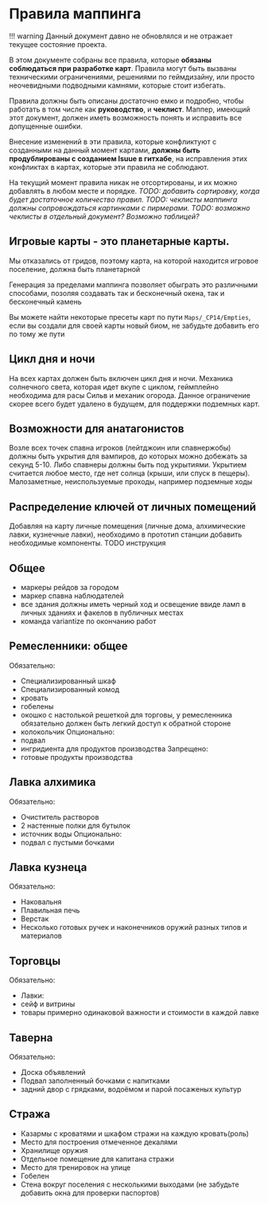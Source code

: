 # Правила маппинга

!!! warning
    Данный документ давно не обновлялся и не отражает текущее состояние проекта.

В этом документе собраны все правила, которые **обязаны соблюдаться при разработке карт**. 
Правила могут быть вызваны техническими ограничениями, решениями по геймдизайну, или просто неочевидными подводными камнями, которые стоит избегать. 

Правила должны быть описаны достаточно емко и подробно, чтобы работать в том числе как **руководство**, и **чеклист**. Маппер, имеющий этот документ, должен иметь возможность понять и исправить все допущенные ошибки.

Внесение изменений в эти правила, которые конфликтуют с созданными на данный момент картами, **должны быть продублированы с созданием Isuue в гитхабе**, на исправления этих конфликтах в картах, которые эти правила не соблюдают.

На текущий момент правила никак не отсортированы, и их можно добавлять в любом месте и порядке. 
*TODO: добавить сортировку, когда будет достаточное количество правил.*
*TODO: чеклисты маппинга должны сопровождаться картинками с пирмерами.*
*TODO: возможно чеклисты в отдельный документ? Возможно таблицей?*

## Игровые карты - это планетарные карты.
Мы отказались от гридов, поэтому карта, на которой находится игровое поселение, должна быть планетарной

Генерация за пределами маппинга позволяет обыграть это различными способами, позоляя создавать так и бесконечный окена, так и бесконечный камень

Вы можете найти некоторые пресеты карт по пути `Maps/_CP14/Empties`, если вы создали для своей карты новый биом, не забудьте добавить его по тому же пути

## Цикл дня и ночи
На всех картах должен быть включен цикл дня и ночи. Механика солнечного света, которая идет вкупе с циклом, геймплейно необходима для расы Сильв и механик огорода.
Данное ограничение скорее всего будет удалено в будущем, для поддержки подземных карт.

## Возможности для анатагонистов
Возле всех точек спавна игроков (лейтджоин или спавнержобы) должны быть укрытия для вампиров, до которых можно добежать за секунд 5-10. Либо спавнеры должны быть под укрытиями. Укрытием считается любое место, где нет солнца (крыши, или спуск в пещеры).
Малозаметные, неиспользуемые проходы, например подземные ходы

## Распределение ключей от личных помещений
Добавляя на карту личные помещения (личные дома, алхимические лавки, кузнечные лавки), необходимо в прототип станции добавить необходимые компоненты. 
TODO инструкция

## Общее
- маркеры рейдов за городом
- маркер спавна наблюдателей
- все здания должны иметь черный ход и освещение ввиде ламп в личных зданиях и факелов в публичных местах
- команда variantize по окончанию работ


## Ремесленники: общее
Обязательно:
- Специализированный шкаф
- Специализированный комод
- кровать
- гобелены
- окошко с настолькой решеткой для торговы, у ремесленника обязательно должен быть легкий доступ к обратной стороне
- колокольчик
Опционально:
- подвал
- ингридиента для продуктов производства
Запрещено:
- готовые продукты производства

## Лавка алхимика
Обязательно:
- Очиститель растворов
- 2 настенные полки для бутылок
- источник воды
Опционально:
- подвал с пустыми бочками

## Лавка кузнеца
Обязательно:
- Наковальня
- Плавильная печь
- Верстак
- Несколько готовых ручек и наконечников оружий разных типов и материалов

## Торговцы
Обязательно:
- Лавки:
- сейф и витрины
- товары примерно одинаковой важности и стоимости в каждой лавке

## Таверна
Обязательно:
- Доска объявлений
- Подвал заполненный бочками с напитками
- задний двор с грядками, водоёмом и парой посаженых культур

## Стража
- Казармы с кроватями и шкафом стражи на каждую кровать(роль)
- Место для построения отмеченное декалями
- Хранилище оружия
- Отдельное помещение для капитана стражи
- Место для тренировок на улице
- Гобелен
- Стена вокруг поселения с несколькими выходами (не забудьте добавить окна для проверки паспортов)
